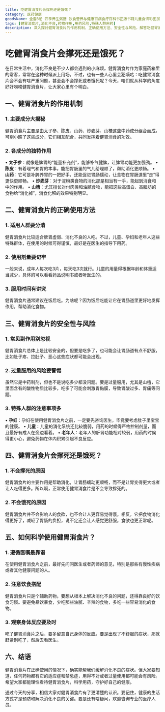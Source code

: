```yaml
---
title: 吃健胃消食片会撑死还是饿死？
category: 医药健康
goodsName: 全套3册 四季养生粥膳 饮食营养与健康百病食疗百科书正版书籍儿童食谱彩图加厚版中医药膳学四季经络艾灸书养颜指南家庭健康 3册养生粥+药汤粥膳+五谷杂粮 +五谷杂粮
tags: [健胃消食片,消化不良,药物作用,用药风险,特殊人群用药]
description: 深入探讨健胃消食片的作用机制、正确使用方法、安全性与风险，解答吃健胃消食片是否会撑死或饿死的疑问，并给出科学使用健胃消食片的建议，帮助大家理性看待该药物，守护健康。
---
```

# 吃健胃消食片会撑死还是饿死？
在日常生活中，消化不良是不少人都会遇到的小麻烦。健胃消食片作为家庭药箱里的常客，常常在这种时候派上用场。不过，也有一些人心里会犯嘀咕：吃健胃消食片会不会有啥严重问题，甚至会不会撑死或者饿死呢？今天，咱们就从科学的角度好好唠唠健胃消食片，让大家心里有个明白。

## 一、健胃消食片的作用机制

### 1. 主要成分大揭秘
健胃消食片主要是由太子参、陈皮、山药、炒麦芽、山楂这些中药成分组合而成。可别小瞧了这些成分，它们相互配合，共同发挥着健胃消食的功效。

### 2. 各成分的独特作用
 • **太子参**：就像是脾胃的“能量补充剂”，能够补气健脾，让脾胃功能更加强劲。
 • **陈皮**：有着理气和胃的本事，能把胃肠里的气儿给理顺了，帮助消化更顺畅。
 • **山药**：它可是补脾养胃的一把好手，还能促进胃肠蠕动，让食物在胃肠道里“走”得更快更顺畅。
 • **炒麦芽**：对于淀粉类食物的消化那是相当有一手，能起到消食和中的作用。
 • **山楂**：尤其擅长对付肉类和油腻食物，能把这些高蛋白、高脂肪的食物给“消化掉”，消食化积的效果特别明显。

## 二、健胃消食片的正确使用方法

### 1. 适用人群要分清
健胃消食片比较适合脾胃虚弱、消化不良的人吃。不过，儿童、孕妇和老年人这些特殊群体，在使用的时候可得谨慎，最好是在医生的指导下用药。

### 2. 使用剂量要记牢
一般来说，成年人每次吃3片，每天吃3次就行。儿童的用量得根据年龄和体重适当减少，具体的可以看看药品说明书或者听医生的。

### 3. 服用时间有讲究
健胃消食片通常建议在饭后吃。为啥呢？因为饭后吃能让它在胃肠道里更好地发挥作用，帮助消化食物。

## 三、健胃消食片的安全性与风险

### 1. 常见副作用别忽视
健胃消食片总体上是比较安全的，但要是吃多了，也可能会让胃肠道有点不舒服，比如肚子疼、拉肚子、恶心这些症状都可能会出现。

### 2. 过量服用的风险要警惕
虽然它是中药制剂，但也不是说吃多少都没问题。要是过量服用，尤其是山楂，它里面含有的酸性物质比较多，吃多了可能会刺激胃黏膜，导致胃酸过多、胃痛等问题。

### 3. 特殊人群的注意事项多
 • **孕妇**：孕妇在使用健胃消食片之前，一定要先咨询医生，毕竟要考虑肚子里宝宝的健康。
 • **儿童**：儿童的消化系统还比较脆弱，用药的时候得严格控制剂量，而且最好有成人在旁边看着。
 • **老年人**：老年人的肝肾功能相对较弱，用药的时候得更小心，避免药物在体内积累引起不良反应。

## 四、健胃消食片会撑死还是饿死？

### 1. 不会撑死的原因
健胃消食片的主要作用是帮助消化，让胃肠蠕动更顺畅，而不是让胃变得更大或者让人吃得更多。所以啊，正常使用健胃消食片是不会导致撑死的。

### 2. 不会饿死的原因
健胃消食片并不会影响人的食欲，也不会让人更容易觉得饿。相反，它把食物消化得更好了，减轻了胃肠的负担，说不定还会让人感觉更舒服，食欲也更正常呢。

## 五、如何科学使用健胃消食片？

### 1. 遵循医嘱最靠谱
在使用健胃消食片之前，最好先问问医生或者药师的意见，特别是那些有慢性疾病或者其他健康问题的人。

### 2. 注意饮食搭配
健胃消食片只是个辅助药物，要想从根本上解决消化不良的问题，还得靠良好的饮食习惯。要避免暴饮暴食，少吃那些油腻、辛辣的食物，多吃一些容易消化的食物。

### 3. 观察身体反应要及时
吃了健胃消食片之后，要多留意自己身体的反应。要是出现了不舒服的症状，那就赶紧别吃了，然后去看医生。

## 六、结语
健胃消食片在正确使用的情况下，确实能帮我们缓解消化不良的症状。但大家要知道，任何药物都有它的适应症和禁忌症，用得不对或者过量使用都可能会有风险。希望大家都能理性看待健胃消食片，科学用药，守护好自己的健康。

通过今天的分享，相信大家对健胃消食片有了更清楚的认识。要记住，健康的生活方式才是预防和解决消化不良的关键。要是还有啥疑问，欢迎咨询专业的医疗人员。